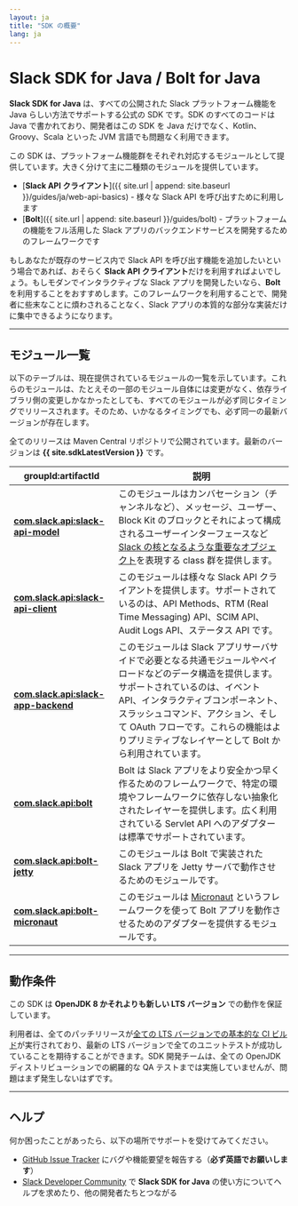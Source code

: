 ```yaml
---
layout: ja
title: "SDK の概要"
lang: ja
---
```


# Slack SDK for Java / Bolt for Java️

**Slack SDK for Java** は、すべての公開された Slack プラットフォーム機能を Java らしい方法でサポートする公式の SDK です。SDK のすべてのコードは Java で書かれており、開発者はこの SDK を Java だけでなく、Kotlin、Groovy、Scala といった JVM 言語でも問題なく利用できます。

この SDK は、プラットフォーム機能群をそれぞれ対応するモジュールとして提供しています。大きく分けて主に二種類のモジュールを提供しています。

* [**Slack API クライアント**]({{ site.url | append: site.baseurl }}/guides/ja/web-api-basics) - 様々な Slack API を呼び出すために利用します
* [**Bolt️**]({{ site.url | append: site.baseurl }}/guides/bolt) - プラットフォームの機能をフル活用した Slack アプリのバックエンドサービスを開発するためのフレームワークです

もしあなたが既存のサービス内で Slack API を呼び出す機能を追加したいという場合であれば、おそらく **Slack API クライアント**だけを利用すればよいでしょう。もしモダンでインタラクティブな Slack アプリを開発したいなら、**Bolt** を利用することをおすすめします。このフレームワークを利用することで、開発者に些末なことに煩わされることなく、Slack アプリの本質的な部分な実装だけに集中できるようになります。

---

## <!--Modules--> モジュール一覧

以下のテーブルは、現在提供されているモジュールの一覧を示しています。これらのモジュールは、たとえその一部のモジュール自体には変更がなく、依存ライブラリ側の変更しかなかったとしても、すべてのモジュールが必ず同じタイミングでリリースされます。そのため、いかなるタイミングでも、必ず同一の最新バージョンが存在します。

全てのリリースは Maven Central リポジトリで公開されています。最新のバージョンは **{{ site.sdkLatestVersion }}** です。

|groupId:artifactId|<!--Description-->説明|
|---|---|
|[**com.slack.api:slack-api-model**](https://search.maven.org/search?q=g:com.slack.api%20AND%20a:slack-api-model)|このモジュールはカンバセーション（チャンネルなど）、メッセージ、ユーザー、Block Kit のブロックとそれによって構成されるユーザーインターフェースなど [Slack の核となるような重要なオブジェクト](https://api.slack.com/types)を表現する class 群を提供します。|
|[**com.slack.api:slack-api-client**](https://search.maven.org/search?q=g:com.slack.api%20AND%20a:slack-api-client)|このモジュールは様々な Slack API クライアントを提供します。サポートされているのは、API Methods、RTM (Real Time Messaging) API、SCIM API、Audit Logs API、ステータス API です。|
|[**com.slack.api:slack-app-backend**](https://search.maven.org/search?q=g:com.slack.api%20AND%20a:slack-app-backend)|このモジュールは Slack アプリサーバサイドで必要となる共通モジュールやペイロードなどのデータ構造を提供します。サポートされているのは、イベント API、インタラクティブコンポーネント、スラッシュコマンド、アクション、そして OAuth フローです。これらの機能はよりプリミティブなレイヤーとして Bolt から利用されています。|
|[**com.slack.api:bolt**](https://search.maven.org/search?q=g:com.slack.api%20AND%20a:bolt)|Bolt は Slack アプリをより安全かつ早く作るためのフレームワークで、特定の環境やフレームワークに依存しない抽象化されたレイヤーを提供します。広く利用されている Servlet API へのアダプターは標準でサポートされています。|
|[**com.slack.api:bolt-jetty**](https://search.maven.org/search?q=g:com.slack.api%20AND%20a:bolt-jetty)|このモジュールは Bolt で実装された Slack アプリを Jetty サーバで動作させるためのモジュールです。|
|[**com.slack.api:bolt-micronaut**](https://search.maven.org/search?q=g:com.slack.api%20AND%20a:bolt-micronaut)|このモジュールは [Micronaut](https://micronaut.io/) というフレームワークを使って Bolt アプリを動作させるためのアダプターを提供するモジュールです。|

---

## <!--Requirements--> 動作条件

この SDK は **OpenJDK 8 かそれよりも新しい LTS バージョン** での動作を保証しています。

利用者は、全てのパッチリリースが[全ての LTS バージョンでの基本的な CI ビルド](https://github.com/slackapi/java-slack-sdk/blob/master/.travis.yml)が実行されており、最新の LTS バージョンで全てのユニットテストが成功していることを期待することができます。SDK 開発チームは、全ての OpenJDK ディストリビューションでの網羅的な QA テストまでは実施していませんが、問題はまず発生しないはずです。

---

## <!--Getting Help--> ヘルプ

何か困ったことがあったら、以下の場所でサポートを受けてみてください。

* [GitHub Issue Tracker](https://github.com/slackapi/java-slack-sdk/issues) にバグや機能要望を報告する（**必ず英語でお願いします**）
* [Slack Developer Community](https://slackcommunity.com/) で **Slack SDK for Java** の使い方についてヘルプを求めたり、他の開発者たちとつながる
